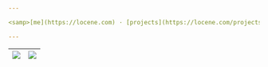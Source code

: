 ```yaml
---

<samp>[me](https://locene.com) · [projects](https://locene.com/projects) · [contact](https://locene.com/contact)</samp>

---
```


| <img align="center" src="https://github-readme-stats.vercel.app/api?username=locene&hide=issues,contribs&include_all_commits=true&theme=transparent&hide_border=true" /> | <img align="center" src="https://github-readme-stats.vercel.app/api/top-langs/?username=locene&layout=compact&theme=transparent&hide_border=true" /> |
| ------------- | ------------- |

